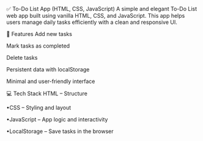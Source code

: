 ✅ To-Do List App (HTML, CSS, JavaScript)
A simple and elegant To-Do List web app built using vanilla HTML, CSS, and JavaScript. This app helps users manage daily tasks efficiently with a clean and responsive UI.

🌟 Features
Add new tasks

Mark tasks as completed

Delete tasks

Persistent data with localStorage

Minimal and user-friendly interface

💻 Tech Stack
HTML – Structure

•CSS – Styling and layout

•JavaScript – App logic and interactivity

•LocalStorage – Save tasks in the browser
